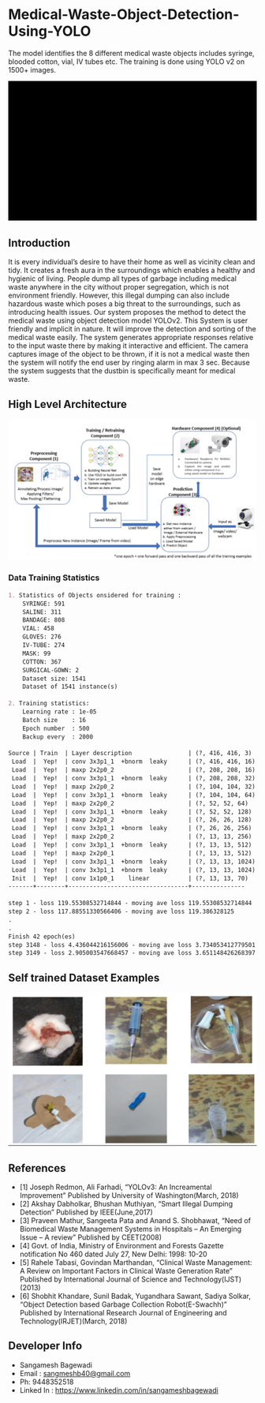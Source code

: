 # Medical-Waste-Object-Detection-Using-YOLO
The model identifies the 8 different medical waste objects includes syringe, blooded cotton, vial, IV tubes etc. The training is done using YOLO v2 on 1500+ images.

![Medical Waste Object Detector](Images//uno.gif)
## Introduction
It is every individual’s desire to have their home as well as vicinity clean and tidy.
It creates a fresh aura in the surroundings which enables a healthy and hygienic of living.
People dump all types of garbage including medical waste anywhere in the city without
proper segregation, which is not environment friendly. However, this illegal dumping can
also include hazardous waste which poses a big threat to the surroundings, such as
introducing health issues. Our system proposes the method to detect the medical waste
using object detection model YOLOv2. This System is user friendly and implicit in
nature. It will improve the detection and sorting of the medical waste easily. The system
generates appropriate responses relative to the input waste there by making it interactive
and efficient.
The camera captures image of the object to be thrown, if it is not a medical waste
then the system will notify the end user by ringing alarm in max 3 sec. Because the
system suggests that the dustbin is specifically meant for medical waste.

## High Level Architecture
![Medical Waste Object Detector](Images//Architecture.PNG)

### Data Training Statistics

```markdown
1. Statistics of Objects onsidered for training :
    SYRINGE: 591
    SALINE: 311
    BANDAGE: 808
    VIAL: 458
    GLOVES: 276
    IV-TUBE: 274
    MASK: 99
    COTTON: 367
    SURGICAL-GOWN: 2
    Dataset size: 1541
    Dataset of 1541 instance(s)
    
2. Training statistics: 
    Learning rate : 1e-05
    Batch size    : 16
    Epoch number  : 500
    Backup every  : 2000
    
Source | Train  | Layer description                | (?, 416, 416, 3)
 Load  |  Yep!  | conv 3x3p1_1  +bnorm  leaky      | (?, 416, 416, 16)
 Load  |  Yep!  | maxp 2x2p0_2                     | (?, 208, 208, 16)
 Load  |  Yep!  | conv 3x3p1_1  +bnorm  leaky      | (?, 208, 208, 32)
 Load  |  Yep!  | maxp 2x2p0_2                     | (?, 104, 104, 32)
 Load  |  Yep!  | conv 3x3p1_1  +bnorm  leaky      | (?, 104, 104, 64)
 Load  |  Yep!  | maxp 2x2p0_2                     | (?, 52, 52, 64)
 Load  |  Yep!  | conv 3x3p1_1  +bnorm  leaky      | (?, 52, 52, 128)
 Load  |  Yep!  | maxp 2x2p0_2                     | (?, 26, 26, 128)
 Load  |  Yep!  | conv 3x3p1_1  +bnorm  leaky      | (?, 26, 26, 256)
 Load  |  Yep!  | maxp 2x2p0_2                     | (?, 13, 13, 256)
 Load  |  Yep!  | conv 3x3p1_1  +bnorm  leaky      | (?, 13, 13, 512)
 Load  |  Yep!  | maxp 2x2p0_1                     | (?, 13, 13, 512)
 Load  |  Yep!  | conv 3x3p1_1  +bnorm  leaky      | (?, 13, 13, 1024)
 Load  |  Yep!  | conv 3x3p1_1  +bnorm  leaky      | (?, 13, 13, 1024)
 Init  |  Yep!  | conv 1x1p0_1    linear           | (?, 13, 13, 70)
-------+--------+----------------------------------+---------------

step 1 - loss 119.55308532714844 - moving ave loss 119.55308532714844
step 2 - loss 117.88551330566406 - moving ave loss 119.386328125
.
.
Finish 42 epoch(es)
step 3148 - loss 4.436044216156006 - moving ave loss 3.734053412779501
step 3149 - loss 2.905003547668457 - moving ave loss 3.651148426268397

```



## Self trained Dataset Examples
![Medical Waste Object Detector](Images//Pic1.PNG)

## References

- [1] Joseph Redmon, Ali Farhadi, “YOLOv3: An Increamental Improvement” Published by University of
Washington(March, 2018)
- [2] Akshay Dabholkar, Bhushan Muthiyan, “Smart Illegal Dumping Detection” Published by IEEE(June,2017)
- [3] Praveen Mathur, Sangeeta Pata and Anand S. Shobhawat, “Need of Biomedical Waste Management
Systems in Hospitals – An Emerging Issue – A review” Published by CEET(2008)
- [4] Govt. of India, Ministry of Environment and Forests Gazette notification No 460 dated July 27, New Delhi: 1998: 10-20
- [5] Rahele Tabasi, Govindan Marthandan, “Clinical Waste Management: A Review on Important Factors
in Clinical Waste Generation Rate” Published by International Journal of Science and
Technology(IJST) (2013)
- [6] Shobhit Khandare, Sunil Badak, Yugandhara Sawant, Sadiya Solkar, “Object Detection based
Garbage Collection Robot(E-Swachh)” Published by International Research Journal of Engineering
and Technology(IRJET)(March, 2018)

## Developer Info
- Sangamesh Bagewadi
- Email : sangmeshb40@gmail.com
- Ph: 9448352518
- Linked In : https://www.linkedin.com/in/sangameshbagewadi
